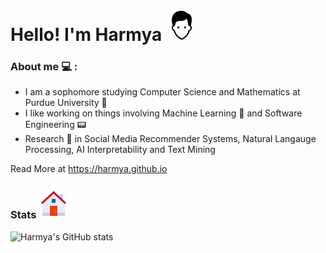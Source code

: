 # Hello! I'm Harmya ![Me](https://github.com/harmya/harmya/blob/main/icons8-user-male.gif)
### About me :computer: :
- I am a sophomore studying Computer Science and Mathematics at Purdue University :steam_locomotive:
- I like working on things involving Machine Learning 📠 and Software Engineering :pager:
- Research :microscope: in Social Media Recommender Systems, Natural Langauge Processing, AI Interpretability and Text Mining

Read More at https://harmya.github.io

### Stats ![House](https://github.com/harmya/harmya/blob/main/icons8-home.gif)
![Harmya's GitHub stats](https://github-readme-stats.vercel.app/api/top-langs/?username=harmya&hide=Jupyter%20Notebook&theme=buefy)
